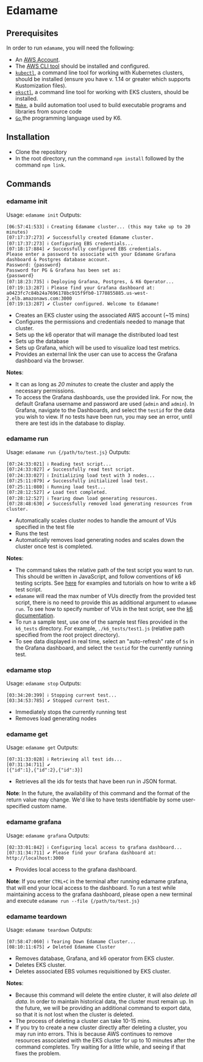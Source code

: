 # Edamame

## Prerequisites

In order to run `edamame`, you will need the following:

- An [AWS Account](https://docs.aws.amazon.com/SetUp/latest/UserGuide/setup-prereqs-instructions.html).
- The [AWS CLI tool](https://docs.aws.amazon.com/cli/latest/userguide/cli-chap-getting-started.html) should be installed and configured.
- [`kubectl`](https://kubernetes.io/docs/tasks/tools/#kubectl), a command line tool for working with Kubernetes clusters, should be installed (ensure you have v. 1.14 or greater which supports Kustomization files).
- [`eksctl`](https://docs.aws.amazon.com/eks/latest/userguide/eksctl.html), a command line tool for working with EKS clusters, should be installed.
- [`Make`](https://www.gnu.org/software/make/), a build automation tool used to build executable programs and libraries from source code
- [`Go`](https://go.dev/doc/install),the programming language used by K6.

## Installation

- Clone the repository
- In the root directory, run the command `npm install` followed by the command `npm link`.

## Commands

### edamame init

Usage: `edamame init`
Outputs:

```
[06:57:41:533] ℹ Creating Edamame cluster... (this may take up to 20 minutes)
[07:17:37:273] ✔ Successfully created Edamame cluster.
[07:17:37:273] ℹ Configuring EBS credentials...
[07:18:17:884] ✔ Successfully configured EBS credentials.
Please enter a password to associate with your Edamame Grafana dashboard & Postgres database account.
Password: {password}
Password for PG & Grafana has been set as:
{password}
[07:18:23:735] ℹ Deploying Grafana, Postgres, & K6 Operator...
[07:19:13:287] ℹ Please find your Grafana dashboard at: a0423fc7c84b24a7696178bc915f9fb0-1778855885.us-west-2.elb.amazonaws.com:3000
[07:19:13:287] ✔ Cluster configured. Welcome to Edamame!
```

- Creates an EKS cluster using the associated AWS account (~15 mins)
- Configures the permissions and credentials needed to manage that cluster.
- Sets up the k6 operator that will manage the distributed load test
- Sets up the database
- Sets up Grafana, which will be used to visualize load test metrics.
- Provides an external link the user can use to access the Grafana dashboard via the browser.

**Notes**:

- It can as long as _20 minutes_ to create the cluster and apply the necessary permissions.
- To access the Grafana dashboards, use the provided link. For now, the default Grafana username and password are used (`admin` and `admin`). In Grafana, navigate to the Dashboards, and select the `testid` for the data you wish to view. If no tests have been run, you may see an error, until there are test ids in the database to display.

### edamame run

Usage: `edamame run {/path/to/test.js}`
Outputs:

```
[07:24:33:021] ℹ Reading test script...
[07:24:33:027] ✔ Successfully read test script.
[07:24:33:027] ℹ Initializing load test with 3 nodes...
[07:25:11:079] ✔ Successfully initialized load test.
[07:25:11:080] ℹ Running load test...
[07:28:12:527] ✔ Load test completed.
[07:28:12:527] ℹ Tearing down load generating resources.
[07:28:48:630] ✔ Successfully removed load generating resources from cluster.
```

- Automatically scales cluster nodes to handle the amount of VUs specified in the test file
- Runs the test
- Automatically removes load generating nodes and scales down the cluster once test is completed.

**Notes**:

- The command takes the relative path of the test script you want to run. This should be written in JavaScript, and follow conventions of k6 testing scripts. See [here](https://k6.io/docs/examples/) for examples and tutorials on how to write a k6 test script.
- `edamame` will read the max number of VUs directly from the provided test script, there is no need to provide this as additional argument to `edamame run`. To see how to specify number of VUs in the test script, see the [k6 documentation](https://k6.io/docs/get-started/running-k6/#using-options).
- To run a sample test, use one of the sample test files provided in the `k6_tests` directory. For example, `./k6_tests/test1.js` (relative path specified from the root project directory).
- To see data displayed in real time, select an "auto-refresh" rate of `5s` in the Grafana dashboard, and select the `testid` for the currently running test.

### edamame stop

Usage: `edamame stop`
Outputs:

```
[03:34:20:399] ℹ Stopping current test...
[03:34:53:785] ✔ Stopped current test.
```

- Immediately stops the currently running test
- Removes load generating nodes

### edamame get

Usage: `edamame get`
Outputs:

```
[07:31:33:028] ℹ Retrieving all test ids...
[07:31:34:711] ✔
[{"id":1},{"id":2},{"id":3}]
```

- Retrieves all the ids for tests that have been run in JSON format.

**Note**: In the future, the availability of this command and the format of the return value may change. We'd like to have tests identifiable by some user-specified custom name.

### edamame grafana

Usage: `edamame grafana`
Outputs:

```
[02:33:01:842] ℹ Configuring local access to grafana dashboard...
[07:31:34:711] ✔ Please find your Grafana dashboard at: http://localhost:3000

```

- Provides local access to the grafana dashboard.

**Note**: If you enter `CTRL+C` in the terminal after running edamame grafana, that will end your local access to the dashboard. To run a test while maintaining access to the grafana dashboard, please open a new terminal and execute `edamame run --file {/path/to/test.js}`

### edamame teardown

Usage: `edamame teardown`
Outputs:

```
[07:58:47:060] ℹ Tearing Down Edamame Cluster...
[08:10:11:675] ✔ Deleted Edamame Cluster
```

- Removes database, Grafana, and k6 operator from EKS cluster.
- Deletes EKS cluster.
- Deletes associated EBS volumes requisitioned by EKS cluster.

**Notes**:

- Because this command will delete the entire cluster, it will also _delete all data_. In order to maintain historical data, the cluster must remain up. In the future, we will be providing an additional command to export data, so that it is not lost when the cluster is deleted.
- The process of deleting a cluster can take 10-15 mins.
- If you try to create a new cluster directly after deleting a cluster, you may run into errors. This is because AWS continues to remove resources associated with the EKS cluster for up to 10 minutes after the command completes. Try waiting for a little while, and seeing if that fixes the problem.
